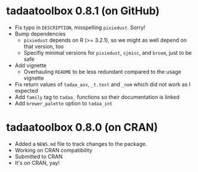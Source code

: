 # tadaatoolbox 0.8.1 (on GitHub)

* Fix typo in `DESCRIPTION`, misspelling `pixiedust`. Sorry!
* Bump dependencies
    - `pixiedust` depends on R (>= 3.2.1), so we might as well depend on that version, too
    - Specifiy minimal versions for `pixiedust`, `sjmisc`, and `broom`, just to be safe
* Add vignette
    - Overhauling `README` to be less redundant compared to the usage vignette
* Fix return values of `tadaa_aov`, `_t.test` and `_nom` which did not work as I expected
* Add `family` tag to `tadaa_` functions so their documentation is linked
* Add `brewer_palette` option to `tadaa_int`

# tadaatoolbox 0.8.0 (on CRAN)

* Added a `NEWS.md` file to track changes to the package.
* Working on CRAN compatibility
* Submitted to CRAN
* It's on CRAN, yay!
